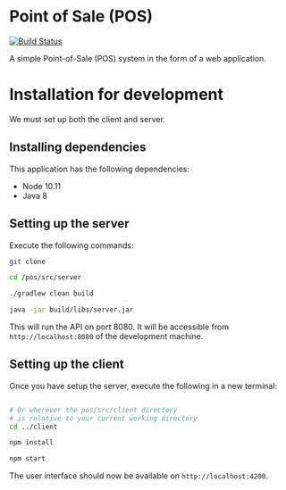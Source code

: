 # Point of Sale (POS)
[![Build Status](https://travis-ci.com/PerfectComputerSolutionsNP/pos.svg?branch=master)](https://travis-ci.com/PerfectComputerSolutionsNP/pos)

A simple Point-of-Sale (POS) system in the form of a web application.

# Installation for development
We must set up both the client and server.

## Installing dependencies
This application has the following dependencies:

- Node 10.11
- Java 8

## Setting up the server
Execute the following commands:

```bash
git clone

cd /pos/src/server

./gradlew clean build

java -jar build/libs/server.jar
```

This will run the API on port 8080. It will be
accessible from `http://localhost:8080` of the development machine.

## Setting up the client
Once you have setup the server, execute the following in a new terminal:

```bash

# Or wherever the pos/src/client directory
# is relative to your current working directory
cd ../client

npm install

npm start
```

The user interface should now be available on `http://localhost:4200`.
